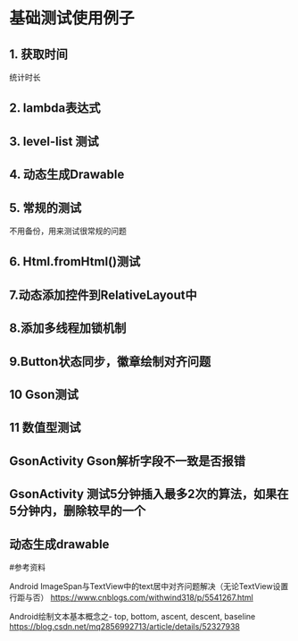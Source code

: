 # 基础测试使用例子
## 1. 获取时间  
统计时长
## 2. lambda表达式  
## 3. level-list 测试  
## 4. 动态生成Drawable
## 5. 常规的测试
不用备份，用来测试很常规的问题
## 6. Html.fromHtml()测试
## 7.动态添加控件到RelativeLayout中
## 8.添加多线程加锁机制
## 9.Button状态同步，徽章绘制对齐问题
## 10 Gson测试
## 11 数值型测试
## GsonActivity Gson解析字段不一致是否报错
## GsonActivity 测试5分钟插入最多2次的算法，如果在5分钟内，删除较早的一个
## 动态生成drawable

#参考资料

Android ImageSpan与TextView中的text居中对齐问题解决（无论TextView设置行距与否）
https://www.cnblogs.com/withwind318/p/5541267.html

Android绘制文本基本概念之- top, bottom, ascent, descent, baseline
https://blog.csdn.net/mq2856992713/article/details/52327938





